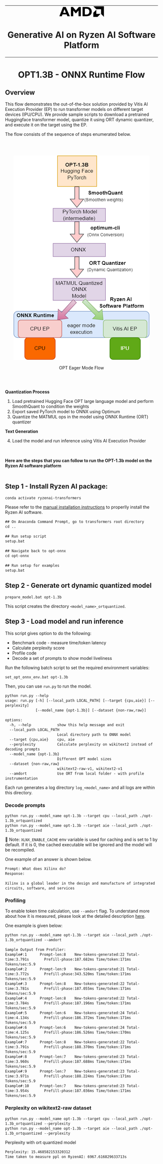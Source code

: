 <table align="center" class="sphinxhide" width="100%">
 <tr width="100%">
    <td align="center"><img src="https://raw.githubusercontent.com/Xilinx/Image-Collateral/main/xilinx-logo.png" width="30%"/><h1>Generative AI on Ryzen AI Software Platform</h1>
    </td>
 </tr>
</table>


<h1 align="center">OPT1.3B - ONNX Runtime Flow</h1>



## Overview

This flow demonstrates the out-of-the-box solution provided by Vitis AI Execution Provider (EP) to run transformer models on different target devices (IPU/CPU). We provide sample scripts to download a pretrained Huggingface transformer model, quantize it using ORT dynamic quantizer, and execute it on the target using the EP. 

The flow consists of the sequence of steps enumerated below.

<br/><br/>

<div align="center">
<img src="opt_eager.png" >
<p>OPT Eager Mode Flow</p>
</div>

<br/><br/>

**Quantization Process**

  1. Load pretrained Hugging Face OPT large language model and perform SmoothQuant to condition the weights
  2. Export saved PyTorch model to ONNX using Optimum
  3. Quantize the MATMUL ops in the model using ONNX Runtime (ORT) quantizer

**Text Generation**

  4. Load the model and run inference using Vitis AI Execution Provider

<br/><br/>
**Here are the steps that you can follow to run the OPT-1.3b model on the Ryzen AI software platform**
<br/><br/>

## Step 1 - Install Ryzen AI package:

```
conda activate ryzenai-transformers
```

Please refer to the [manual installation instructions](https://ryzenai.docs.amd.com/en/latest/manual_installation.html#install-the-onnx-runtime) to properlly install the Ryzen AI software.

```
## On Anaconda Command Prompt, go to transformers root directory
cd ..

## Run setup script
setup.bat

## Navigate back to opt-onnx
cd opt-onnx

## Run setup for examples
setup.bat
```



## Step 2 - Generate ort dynamic quantized model
```
prepare_model.bat opt-1.3b
```
This script creates the directory `<model_name>_ortquantized`.

## Step 3 - Load model and run inference
This script gives option to do the following:
* Benchmark code - measure time/token latency
* Calculate perplexity score
* Profile code
* Decode a set of prompts to show model liveliness

Run the following batch script to set the required environment variables:
  ```
  set_opt_onnx_env.bat opt-1.3b
  ```

Then, you can use `run.py` to run the model.
```
python run.py --help
usage: run.py [-h] [--local_path LOCAL_PATH] [--target {cpu,aie}] [--perplexity]
              [--model_name {opt-1.3b}] [--dataset {non-raw,raw}]

options:
  -h, --help            show this help message and exit
  --local_path LOCAL_PATH
                        Local directory path to ONNX model
  --target {cpu,aie}    cpu, aie
  --perplexity          Calculate perplexity on wikitext2 instead of decoding prompts
  --model_name {opt-1.3b}
                        Different OPT model sizes
  --dataset {non-raw,raw}
                        wikitext2-raw-v1, wikitext2-v1
  --amdort              Use ORT from local folder - with profile instrumentation
```
Each run generates a log directory `log_<model_name>` and all logs are within this directory.

### Decode prompts
```
python run.py --model_name opt-1.3b --target cpu --local_path ./opt-1.3b_ortquantized 
python run.py --model_name opt-1.3b --target aie --local_path ./opt-1.3b_ortquantized 
```
:pushpin: Note: `XLNX_ENABLE_CACHE` env variable is used for caching and is set to 1 by default.
If it is 0, the cached executable will be ignored and the model will be recompiled.

One example of an answer is shown below.
```
Prompt: What does Xilinx do?
Response:

Xilinx is a global leader in the design and manufacture of integrated circuits, software, and services
```

### Profiling
To enable token time calculation, use `--amdort` flag. To understand more about how it is measured, please look at the detailed description [here](../opt/README.MD#profiling).

One example is given below:
```
python run.py --model_name opt-1.3b --target aie --local_path ./opt-1.3b_ortquantized --amdort

Sample Output from Profiler:
Example#:1      Prompt-len:8    New-tokens-generated:22 Total-time:3.791s       Prefill-phase:187.682ms Time/token:171ms        Tokens/sec:5.9
Example#:2      Prompt-len:9    New-tokens-generated:21 Total-time:3.772s       Prefill-phase:343.520ms Time/token:171ms        Tokens/sec:5.9
Example#:3      Prompt-len:8    New-tokens-generated:22 Total-time:3.781s       Prefill-phase:187.055ms Time/token:171ms        Tokens/sec:5.9
Example#:4      Prompt-len:8    New-tokens-generated:22 Total-time:3.784s       Prefill-phase:187.196ms Time/token:171ms        Tokens/sec:5.9
Example#:5      Prompt-len:6    New-tokens-generated:24 Total-time:4.134s       Prefill-phase:186.372ms Time/token:171ms        Tokens/sec:5.9
Example#:6      Prompt-len:6    New-tokens-generated:24 Total-time:4.125s       Prefill-phase:186.526ms Time/token:170ms        Tokens/sec:5.9
Example#:7      Prompt-len:8    New-tokens-generated:22 Total-time:3.791s       Prefill-phase:188.370ms Time/token:171ms        Tokens/sec:5.9
Example#:8      Prompt-len:7    New-tokens-generated:23 Total-time:3.960s       Prefill-phase:187.688ms Time/token:171ms        Tokens/sec:5.9
Example#:9      Prompt-len:7    New-tokens-generated:23 Total-time:3.971s       Prefill-phase:188.224ms Time/token:171ms        Tokens/sec:5.9
Example#:10     Prompt-len:7    New-tokens-generated:23 Total-time:3.954s       Prefill-phase:187.036ms Time/token:171ms        Tokens/sec:5.9
```

### Perplexity on wikitext2-raw dataset
```
python run.py --model_name opt-1.3b --target cpu --local_path ./opt-1.3b_ortquantized --perplexity
python run.py --model_name opt-1.3b --target aie --local_path ./opt-1.3b_ortquantized --perplexity
```
Perplexity with ort quantized model
```
Perplexity: 15.468582153320312
Time taken to measure ppl on RyzenAI: 6967.616829633713s
```

